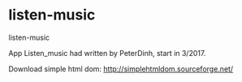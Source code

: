 # listen-music
listen-music


App Listen_music had written by PeterDinh, start in 3/2017.

Download simple html dom: http://simplehtmldom.sourceforge.net/




